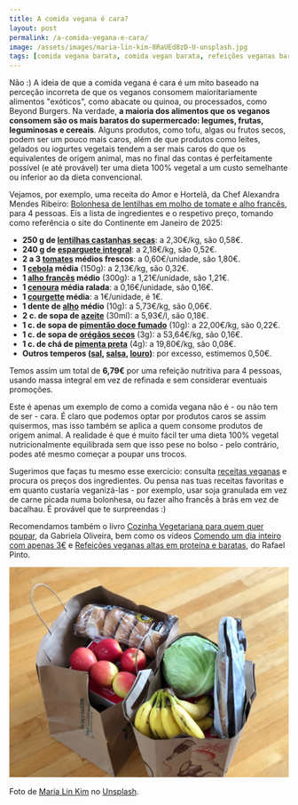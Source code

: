 ```yaml
---
title: A comida vegana é cara?
layout: post
permalink: /a-comida-vegana-e-cara/
image: /assets/images/maria-lin-kim-8RaUEd8zD-U-unsplash.jpg
tags: [comida vegana barata, comida vegan barata, refeições veganas baratas, refeições vegan baratas]
---
```


Não :) A ideia de que a comida vegana é cara é um mito baseado na perceção incorreta de que os veganos consomem maioritariamente alimentos "exóticos", como abacate ou quinoa, ou processados, como Beyond Burgers. Na verdade, **a maioria dos alimentos que os veganos consomem são os mais baratos do supermercado: legumes, frutas, leguminosas e cereais**. Alguns produtos, como tofu, algas ou frutos secos, podem ser um pouco mais caros, além de que produtos como leites, gelados ou iogurtes vegetais tendem a ser mais caros do que os equivalentes de origem animal, mas no final das contas é perfeitamente possível (e até provável) ter uma dieta 100% vegetal a um custo semelhante ou inferior ao da dieta convencional.

Vejamos, por exemplo, uma receita do Amor e Hortelã, da Chef Alexandra Mendes Ribeiro: [Bolonhesa de lentilhas em molho de tomate e alho francês](https://www.amorehortela.pt/2019/01/bolonhesa-de-lentilhas-em-molho-de.html), para 4 pessoas. Eis a lista de ingredientes e o respetivo preço, tomando como referência o site do Continente em Janeiro de 2025:


* **250 g de [lentilhas castanhas secas](https://www.continente.pt/produto/lentilhas-secas-continente-6604652.html)**: a 2,30€/kg, são 0,58€.
* **240 g de [esparguete integral](https://www.continente.pt/produto/massa-esparguete-integral-continente-equilibrio-5879150.html)**: a 2,18€/kg, são 0,52€.
* **2 a 3 [tomates](https://www.continente.pt/produto/tomate-calibre-70-102-continente-2076841.html) médios frescos**: a 0,60€/unidade, são 1,80€.
* **1 [cebola](https://www.continente.pt/produto/cebola-continente-4618134.html) média** (150g): a 2,13€/kg, são 0,32€.
* **1 [alho francês](https://www.continente.pt/produto/alho-frances-continente-2076696.html) médio** (300g): a 1,21€/unidade, são 1,21€.
* **1 [cenoura](https://www.continente.pt/produto/cenoura-continente-5063155.html) média ralada**: a 0,16€/unidade, são 0,16€.
* **1 [courgette](https://www.continente.pt/produto/curgete-verde-continente-2076759.html) média**: a 1€/unidade, é 1€.
* **1 dente de [alho](https://www.continente.pt/produto/alho-seco-continente-4599477.html) médio** (10g): a 5,73€/kg, são 0,06€.
* **2 c. de sopa de [azeite](https://www.continente.pt/produto/azeite-continente-7082533.html)** (30ml): a 5,93€/l, são 0,18€.
* **1 c. de sopa de [pimentão doce fumado](https://www.continente.pt/produto/pimentao-doce-fumado-em-frasco-continente-7212170.html)** (10g): a 22,00€/kg, são 0,22€.
* **1 c. de sopa de [orégãos secos](https://www.continente.pt/produto/oregaos-folha-em-frasco-continente-6788489.html)** (3g): a 53,64€/kg, são 0,16€.
* **1 c. de chá de [pimenta preta](https://www.continente.pt/produto/pimenta-preta-em-grao-em-saqueta-continente-7209850.html)** (4g): a 19,80€/kg, são 0,08€.
* **Outros temperos ([sal](https://www.continente.pt/produto/sal-marinho-grosso-continente-5621031.html), [salsa](https://www.continente.pt/produto/salsa-continente-6690952.html), [louro](https://www.continente.pt/produto/louro-folha-em-saqueta-continente-6046671.html))**:  por excesso, estimemos 0,50€.

Temos assim um total de **6,79€** por uma refeição nutritiva para 4 pessoas, usando massa integral em vez de refinada e sem considerar eventuais promoções.

Este é apenas um exemplo de como a comida vegana não é - ou não tem de ser - cara. É claro que podemos optar por produtos caros se assim quisermos, mas isso também se aplica a quem consome produtos de origem animal. A realidade é que é muito fácil ter uma dieta 100% vegetal nutricionalmente equilibrada sem que isso pese no bolso - pelo contrário, podes até mesmo começar a poupar uns trocos.

Sugerimos que faças tu mesmo esse exercício: consulta [receitas veganas](/onde-posso-encontrar-receitas-veganas/) e procura os preços dos ingredientes. Ou pensa nas tuas receitas favoritas e em quanto custaria veganizá-las - por exemplo, usar soja granulada em vez de carne picada numa bolonhesa, ou fazer alho francês à brás em vez de bacalhau. É provável que te surpreendas :)

Recomendamos também o livro [Cozinha Vegetariana para quem quer poupar](https://www.arteplural.pt/produtos/ficha/cozinha-vegetariana-para-quem-quer-poupar/15705794), da Gabriela Oliveira, bem como os vídeos [Comendo um dia inteiro com apenas 3€](https://www.youtube.com/watch?v=V2y-Yx8KMlw&cc_load_policy=1&cc_lang_pref=pt) e [Refeições veganas altas em proteína e baratas](https://www.youtube.com/watch?v=ogk0r-NY-90&cc_load_policy=1&cc_lang_pref=pt), do Rafael Pinto.

![[Foto de sacos de compras cheios de fruta, legumes e pão]](/assets/images/maria-lin-kim-8RaUEd8zD-U-unsplash.jpg "Sacos de compras")

<div class="img-caption">Foto de <a href="https://unsplash.com/@mrsmaria?utm_source=unsplash&utm_medium=referral&utm_content=creditCopyText">Maria Lin Kim</a> no <a href="https://unsplash.com">Unsplash</a>.</div>




